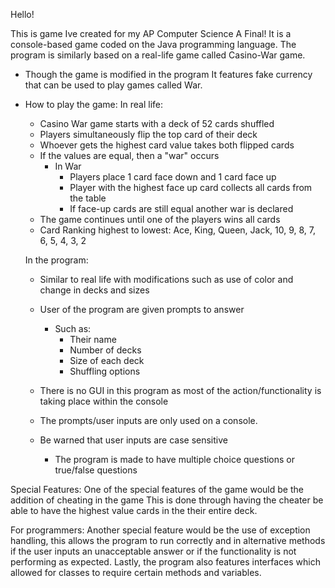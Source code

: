Hello!

This is game Ive created for my AP Computer Science A Final!
It is a console-based game coded on the Java programming language.
The program is similarly based on a real-life game called Casino-War game.
- Though the game is modified in the program
It features fake currency that can be used to play games called War.

- How to play the game:
  In real life:
    - Casino War game starts with a deck of 52 cards shuffled
    - Players simultaneously flip the top card of their deck
    - Whoever gets the highest card value takes both flipped cards
    - If the values are equal, then a "war" occurs
      - In War
        - Players place 1 card face down and 1 card face up
        - Player with the highest face up card collects all cards from the table
        - If face-up cards are still equal another war is declared
    - The game continues until one of the players wins all cards
    - Card Ranking highest to lowest: Ace, King, Queen, Jack, 10, 9, 8, 7, 6, 5, 4, 3, 2
      
  In the program:
    - Similar to real life with modifications such as use of color and change  in decks and sizes
    - User of the program are given prompts to answer
      - Such as:
        - Their name
        - Number of decks
        - Size of each deck
        - Shuffling options
  
  - There is no GUI in this program as most of the action/functionality is taking place within the console
  - The prompts/user inputs are only used on a console.
  - Be warned that user inputs are case sensitive
    - The program is made to have multiple choice questions or true/false questions

Special Features:
    One of the special features of the game would be the addition of cheating in the game
  This is done through having the cheater be able to have the highest value cards in the
  their entire deck.
  
  For programmers:
    Another special feature would be the use of exception handling, this allows the program
  to run correctly and in alternative methods if the user inputs an unacceptable answer
  or if the functionality is not performing as expected.
    Lastly, the program also features interfaces which allowed for classes to require 
    certain methods and variables.

